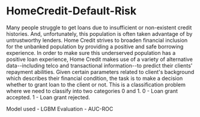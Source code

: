 # HomeCredit-Default-Risk
Many people struggle to get loans due to insufficient or non-existent credit histories. And, unfortunately, this population is often taken advantage of by untrustworthy lenders.
Home Credit strives to broaden financial inclusion for the unbanked population by providing a positive and safe borrowing experience. 
In order to make sure this underserved population has a positive loan experience, Home Credit makes use of a variety of alternative data--including telco and transactional information--to predict their clients' repayment abilities.
Given certain parameters related to client's background which describes their financial condition, the task is to make a decision whether to grant loan to the client or not.
This is a classification problem where we need to classify into two categories 0 and 1.
0 - Loan grant accepted.
1 - Loan grant rejected.

Model used - LGBM
Evaluation - AUC-ROC

